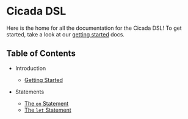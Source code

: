 # Cicada DSL

Here is the home for all the documentation for the Cicada DSL! To get started, take
a look at our [getting started](./getting-started.md) docs.

## Table of Contents

* Introduction
  * [Getting Started](./getting-started.md)

* Statements
  * [The `on` Statement](./on-statement.md)
  * [The `let` Statement](./let-statement.md)
